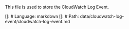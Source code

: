 This file is used to store the CloudWatch Log Event.

[]: # Language: markdown
[]: # Path: data/cloudwatch-log-event/cloudwatch-log-event.md
